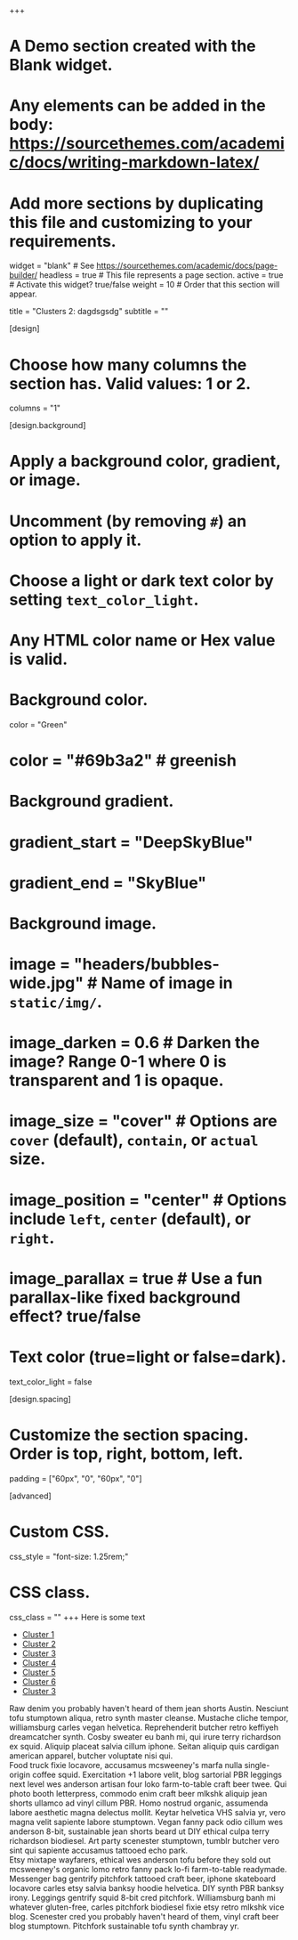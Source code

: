 +++
# A Demo section created with the Blank widget.
# Any elements can be added in the body: https://sourcethemes.com/academic/docs/writing-markdown-latex/
# Add more sections by duplicating this file and customizing to your requirements.

widget = "blank"  # See https://sourcethemes.com/academic/docs/page-builder/
headless = true  # This file represents a page section.
active = true  # Activate this widget? true/false
weight = 10  # Order that this section will appear.

title = "Clusters 2: dagdsgsdg"
subtitle = ""

[design]
  # Choose how many columns the section has. Valid values: 1 or 2.
  columns = "1"

[design.background]
  # Apply a background color, gradient, or image.
  #   Uncomment (by removing `#`) an option to apply it.
  #   Choose a light or dark text color by setting `text_color_light`.
  #   Any HTML color name or Hex value is valid.

  # Background color.
  color = "Green"
  # color = "#69b3a2" # greenish
  
  # Background gradient.
  # gradient_start = "DeepSkyBlue"
  # gradient_end = "SkyBlue"
  
  # Background image.
  # image = "headers/bubbles-wide.jpg"  # Name of image in `static/img/`.
  # image_darken = 0.6  # Darken the image? Range 0-1 where 0 is transparent and 1 is opaque.
  # image_size = "cover"  #  Options are `cover` (default), `contain`, or `actual` size.
  # image_position = "center"  # Options include `left`, `center` (default), or `right`.
  # image_parallax = true  # Use a fun parallax-like fixed background effect? true/false

  # Text color (true=light or false=dark).
  text_color_light = false

[design.spacing]
  # Customize the section spacing. Order is top, right, bottom, left.
  padding = ["60px", "0", "60px", "0"]

[advanced]
 # Custom CSS. 
 css_style = "font-size: 1.25rem;"
 
 # CSS class.
 css_class = ""
+++
Here is some text
<ul class="nav nav-tabs" id="myTab" role="tablist">
  <li class="nav-item">
    <a class="nav-link active" id="home-tab" data-toggle="tab" href="#home" role="tab" aria-controls="home"
      aria-selected="true">Cluster 1</a>
  </li>
  <li class="nav-item">
    <a class="nav-link" id="profile-tab" data-toggle="tab" href="#profile" role="tab" aria-controls="profile"
      aria-selected="false">Cluster 2</a>
  </li>
  <li class="nav-item">
    <a class="nav-link" id="contact-tab" data-toggle="tab" href="#contact" role="tab" aria-controls="contact"
      aria-selected="false">Cluster 3</a>
  </li>
    <li class="nav-item">
    <a class="nav-link" id="contact-tab" data-toggle="tab" href="#contact" role="tab" aria-controls="contact"
      aria-selected="false">Cluster 4</a>
  </li>
    <li class="nav-item">
    <a class="nav-link" id="contact-tab" data-toggle="tab" href="#contact" role="tab" aria-controls="contact"
      aria-selected="false">Cluster 5</a>
  </li>
    <li class="nav-item">
    <a class="nav-link" id="contact-tab" data-toggle="tab" href="#contact" role="tab" aria-controls="contact"
      aria-selected="false">Cluster 6</a>
  </li>
    <li class="nav-item">
    <a class="nav-link" id="contact-tab" data-toggle="tab" href="#contact" role="tab" aria-controls="contact"
      aria-selected="false">Cluster 3</a>
  </li>
</ul>
<div class="tab-content" id="myTabContent">
  <div class="tab-pane fade show active" id="home" role="tabpanel" aria-labelledby="home-tab">Raw denim you
    probably haven't heard of them jean shorts Austin. Nesciunt tofu stumptown aliqua, retro synth master
    cleanse. Mustache cliche tempor, williamsburg carles vegan helvetica. Reprehenderit butcher retro
    keffiyeh dreamcatcher synth. Cosby sweater eu banh mi, qui irure terry richardson ex squid. Aliquip
    placeat salvia cillum iphone. Seitan aliquip quis cardigan american apparel, butcher voluptate nisi
    qui.</div>
  <div class="tab-pane fade" id="profile" role="tabpanel" aria-labelledby="profile-tab">Food truck fixie
    locavore, accusamus mcsweeney's marfa nulla single-origin coffee squid. Exercitation +1 labore velit,
    blog sartorial PBR leggings next level wes anderson artisan four loko farm-to-table craft beer twee.
    Qui photo booth letterpress, commodo enim craft beer mlkshk aliquip jean shorts ullamco ad vinyl cillum
    PBR. Homo nostrud organic, assumenda labore aesthetic magna delectus mollit. Keytar helvetica VHS
    salvia yr, vero magna velit sapiente labore stumptown. Vegan fanny pack odio cillum wes anderson 8-bit,
    sustainable jean shorts beard ut DIY ethical culpa terry richardson biodiesel. Art party scenester
    stumptown, tumblr butcher vero sint qui sapiente accusamus tattooed echo park.</div>
  <div class="tab-pane fade" id="contact" role="tabpanel" aria-labelledby="contact-tab">Etsy mixtape
    wayfarers, ethical wes anderson tofu before they sold out mcsweeney's organic lomo retro fanny pack
    lo-fi farm-to-table readymade. Messenger bag gentrify pitchfork tattooed craft beer, iphone skateboard
    locavore carles etsy salvia banksy hoodie helvetica. DIY synth PBR banksy irony. Leggings gentrify
    squid 8-bit cred pitchfork. Williamsburg banh mi whatever gluten-free, carles pitchfork biodiesel fixie
    etsy retro mlkshk vice blog. Scenester cred you probably haven't heard of them, vinyl craft beer blog
    stumptown. Pitchfork sustainable tofu synth chambray yr.</div>
</div>